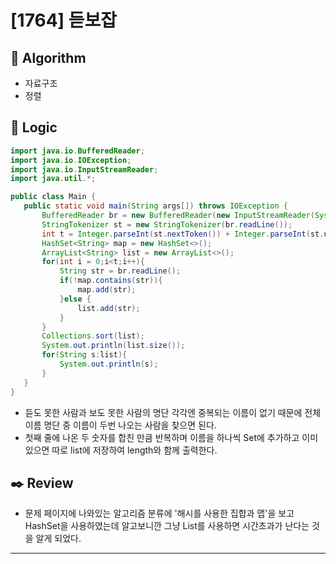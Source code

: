  # [1764] 듣보잡
 
 ## :pushpin: **Algorithm**
 
- 자료구조
- 정렬
 
 ## :round_pushpin: **Logic**
 
 ```java
import java.io.BufferedReader;
import java.io.IOException;
import java.io.InputStreamReader;
import java.util.*;

public class Main {
    public static void main(String args[]) throws IOException {
        BufferedReader br = new BufferedReader(new InputStreamReader(System.in));
        StringTokenizer st = new StringTokenizer(br.readLine());
        int t = Integer.parseInt(st.nextToken()) + Integer.parseInt(st.nextToken());
        HashSet<String> map = new HashSet<>();
        ArrayList<String> list = new ArrayList<>();
        for(int i = 0;i<t;i++){
            String str = br.readLine();
            if(!map.contains(str)){
                map.add(str);
            }else {
                list.add(str);
            }
        }
        Collections.sort(list);
        System.out.println(list.size());
        for(String s:list){
            System.out.println(s);
        }
    }
}

 ```
 
 - 듣도 못한 사람과 보도 못한 사람의 명단 각각엔 중복되는 이름이 없기 때문에 전체 이름 명단 중 이름이 두번 나오는 사람을 찾으면 된다.
 - 첫째 줄에 나온 두 숫자를 합친 만큼 반복하며 이름을 하나씩 Set에 추가하고 이미 있으면 따로 list에 저장하여 length와 함께 출력한다.
 
 ## :black_nib: **Review**
 
 - 문제 페이지에 나와있는 알고리즘 분류에 '해시를 사용한 집합과 맵'을 보고 HashSet을 사용하였는데 알고보니깐 그냥 List를 사용하면 시간초과가 난다는 것을 알게 되었다.
 ---